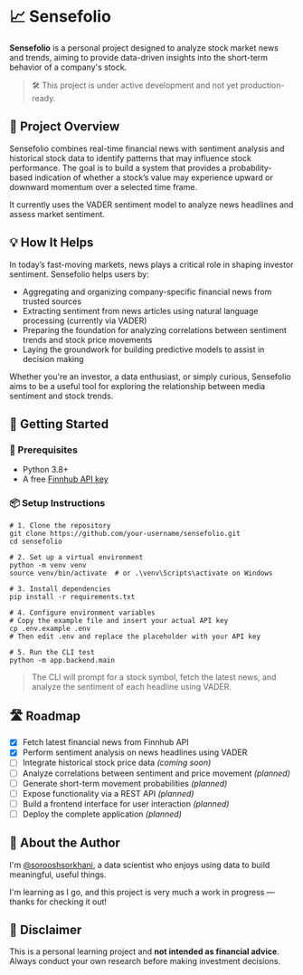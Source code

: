 # 📈 Sensefolio

**Sensefolio** is a personal project designed to analyze stock market news and trends, aiming to provide data-driven insights into the short-term behavior of a company's stock.

> 🛠️ This project is under active development and not yet production-ready.

## 🎯 Project Overview

Sensefolio combines real-time financial news with sentiment analysis and historical stock data to identify patterns that may influence stock performance. The goal is to build a system that provides a probability-based indication of whether a stock’s value may experience upward or downward momentum over a selected time frame.

It currently uses the VADER sentiment model to analyze news headlines and assess market sentiment.

## 💡 How It Helps

In today’s fast-moving markets, news plays a critical role in shaping investor sentiment. Sensefolio helps users by:

- Aggregating and organizing company-specific financial news from trusted sources
- Extracting sentiment from news articles using natural language processing (currently via VADER)
- Preparing the foundation for analyzing correlations between sentiment trends and stock price movements
- Laying the groundwork for building predictive models to assist in decision making

Whether you're an investor, a data enthusiast, or simply curious, Sensefolio aims to be a useful tool for exploring the relationship between media sentiment and stock trends.

## 🚀 Getting Started

### 🔧 Prerequisites

- Python 3.8+
- A free [Finnhub API key](https://finnhub.io)

### 📦 Setup Instructions

```
# 1. Clone the repository
git clone https://github.com/your-username/sensefolio.git
cd sensefolio

# 2. Set up a virtual environment
python -m venv venv
source venv/bin/activate  # or .\venv\Scripts\activate on Windows

# 3. Install dependencies
pip install -r requirements.txt

# 4. Configure environment variables
# Copy the example file and insert your actual API key
cp .env.example .env
# Then edit .env and replace the placeholder with your API key

# 5. Run the CLI test
python -m app.backend.main
```

> The CLI will prompt for a stock symbol, fetch the latest news, and analyze the sentiment of each headline using VADER.

## 🛣️ Roadmap

- [x] Fetch latest financial news from Finnhub API
- [x] Perform sentiment analysis on news headlines using VADER
- [ ] Integrate historical stock price data *(coming soon)*
- [ ] Analyze correlations between sentiment and price movement *(planned)*
- [ ] Generate short-term movement probabilities *(planned)*
- [ ] Expose functionality via a REST API *(planned)*
- [ ] Build a frontend interface for user interaction *(planned)*
- [ ] Deploy the complete application *(planned)*

## 👤 About the Author

I'm [@sorooshsorkhani](https://github.com/sorooshsorkhani), a data scientist who enjoys using data to build meaningful, useful things.

I'm learning as I go, and this project is very much a work in progress — thanks for checking it out!

## 📢 Disclaimer

This is a personal learning project and **not intended as financial advice**. Always conduct your own research before making investment decisions.
